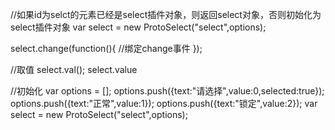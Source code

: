 //如果id为selct的元素已经是select插件对象，则返回select对象，否则初始化为select插件对象
var select = new ProtoSelect("select",options);

select.change(function(){
	//绑定change事件
});

//取值
select.val();
select.value


//初始化
var options = [];
options.push({text:"请选择",value:0,selected:true});
options.push({text:"正常",value:1});
options.push({text:"锁定",value:2});
var select = new ProtoSelect("select",options);